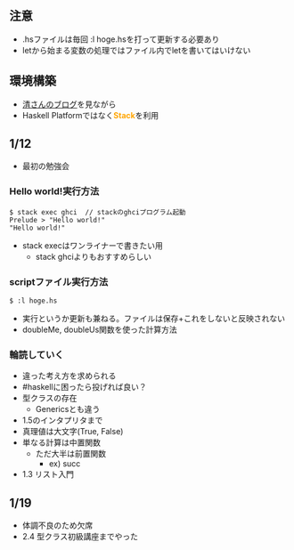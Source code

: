 ## 注意
- .hsファイルは毎回 :l hoge.hsを打って更新する必要あり
- letから始まる変数の処理ではファイル内でletを書いてはいけない

## 環境構築
- [清さんのブログ](https://note.com/tionlow/n/n11f9a49baf84)を見ながら
- Haskell Platformではなく<b><span style="color: orange; ">Stack</b>を利用

## 1/12
- 最初の勉強会

### Hello world!実行方法
```
$ stack exec ghci  // stackのghciプログラム起動
Prelude > "Hello world!"
"Hello world!"
```
- stack execはワンライナーで書きたい用
  - stack ghciよりもおすすめらしい

### scriptファイル実行方法
```
$ :l hoge.hs
```
- 実行というか更新も兼ねる。ファイルは保存+これをしないと反映されない
- doubleMe, doubleUs関数を使った計算方法

### 輪読していく
- 違った考え方を求められる
- #haskellに困ったら投げれば良い？
- 型クラスの存在
  - Genericsとも違う
- 1.5のインタプリタまで  
- 真理値は大文字(True, False)
- 単なる計算は中置関数
  - ただ大半は前置関数
    - ex) succ
- 1.3 リスト入門

## 1/19
- 体調不良のため欠席
- 2.4 型クラス初級講座までやった